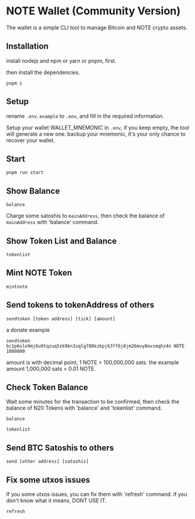 # NOTE Wallet (Community Version)

The wallet is a simple CLI tool to manage Bitcoin and NOTE crypto assets.


## Installation
install nodejs and npm or yarn or pnpm, first.

then install the dependencies.

```
pnpm i
```

## Setup

rename `.env.example` to `.env`, and fill in the required information.

Setup your wallet WALLET_MNEMONIC in `.env`, if you keep empty, the tool will generate a new one. backup your mnemonic, it's your only chance to recover your wallet.

## Start
```
pnpm run start
```

## Show Balance
```
balance
```

Charge some satoshis to `mainAddress`, then check the balance of `mainAddress` with 'balance' command.

## Show Token List and Balance
```
tokenlist
```

## Mint NOTE Token
```
mintnote
```

## Send tokens to tokenAddress of others
```
sendtoken [token address] [tick] [amount]
```

a donate example
```
sendtoken bc1p6ule9mj6u9tqzuq5zk9kn3sqlg788kzkpj63ff6j8jm26mvy8evsmqhz4n NOTE 1000000
```

amount is with decimal point, 1 NOTE = 100,000,000 sats. the example amount 1,000,000 sats = 0.01 NOTE.

## Check Token Balance
Wait some minutes for the transaction to be confirmed, then check the balance of N20 Tokens with 'balance' and 'tokenlist' command.

```
balance

tokenlist
```

## Send BTC Satoshis to others

```
send [other address] [satoshis]

```

## Fix some utxos issues

If you some utxos issues, you can fix them with 'refresh' command.
if you don't know what it means, DONT USE IT.
```
refresh

```
